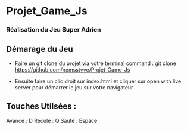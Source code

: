 # Projet_Game_Js

  ### Réalisation du Jeu Super Adrien

## Démarage du Jeu
- Faire un git clone du projet via votre terminal 
command : git clone https://github.com/nemsstyve/Projet_Game_Js

- Ensuite faire un clic droit sur index.html et cliquer sur open with live server pour démarrer le jeu sur votre navigateur

## Touches Utilsées :
 Avancé : D
 Reculé : Q
 Sauté : Espace
